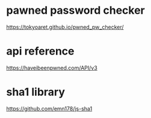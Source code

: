 # pawned password checker
https://tokyoaret.github.io/pwned_pw_checker/
# api reference 
https://haveibeenpwned.com/API/v3
# sha1 library
https://github.com/emn178/js-sha1

